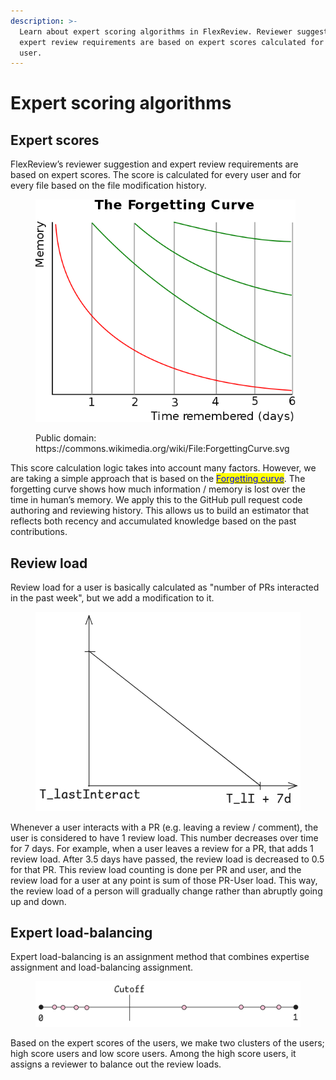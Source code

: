 ```yaml
---
description: >-
  Learn about expert scoring algorithms in FlexReview. Reviewer suggestions and
  expert review requirements are based on expert scores calculated for every
  user.
---
```


# Expert scoring algorithms

## Expert scores

FlexReview’s reviewer suggestion and expert review requirements are based on expert scores. The score is calculated for every user and for every file based on the file modification history.

<figure><img src="../../.gitbook/assets/Untitled (3) (1).png" alt="" width="416"><figcaption><p>Public domain: https://commons.wikimedia.org/wiki/File:ForgettingCurve.svg</p></figcaption></figure>

This score calculation logic takes into account many factors. However, we are taking a simple approach that is based on the [<mark style="color:blue;">Forgetting curve</mark>](https://en.wikipedia.org/wiki/Forgetting_curve). The forgetting curve shows how much information / memory is lost over the time in human’s memory. We apply this to the GitHub pull request code authoring and reviewing history. This allows us to build an estimator that reflects both recency and accumulated knowledge based on the past contributions.

## Review load

Review load for a user is basically calculated as "number of PRs interacted in the past week", but we add a modification to it.

<figure><img src="../../.gitbook/assets/image.png" alt=""><figcaption></figcaption></figure>

Whenever a user interacts with a PR (e.g. leaving a review / comment), the user is considered to have 1 review load. This number decreases over time for 7 days. For example, when a user leaves a review for a PR, that adds 1 review load. After 3.5 days have passed, the review load is decreased to 0.5 for that PR. This review load counting is done per PR and user, and the review load for a user at any point is sum of those PR-User load. This way, the review load of a person will gradually change rather than abruptly going up and down.

## Expert load-balancing

Expert load-balancing is an assignment method that combines expertise assignment and load-balancing assignment.

<figure><img src="../../.gitbook/assets/image (1).png" alt=""><figcaption></figcaption></figure>

Based on the expert scores of the users, we make two clusters of the users; high score users and low score users. Among the high score users, it assigns a reviewer to balance out the review loads.
